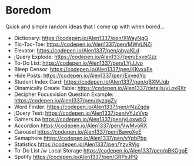 # Boredom
Quick and simple random ideas that I come up with when bored...

- Dictionary:
  https://codepen.io/Alen1337/pen/XWayNgG
- Tic-Tac-Toe:
  https://codepen.io/Alen1337/pen/MWvLNZj
- Elevator:
  https://codepen.io/Alen1337/pen/abyaKLd
- jQuery Explode:
  https://codepen.io/Alen1337/pen/ExveGzz
- To-Do List:
  https://codepen.io/Alen1337/pen/LYjJJyo
- Bleep Censor:
  https://codepen.io/Alen1337/pen/KKvxxEe
- Hide Posts:
  https://codepen.io/Alen1337/pen/ExvedYq
- Student Index Card:
  https://codepen.io/Alen1337/pen/qBXMJqb
- Dinamically Create Table:
  https://codepen.io/Alen1337/details/yLoxRXr
- Decipher Focusvision Question Example:
  https://codepen.io/Alen1337/pen/dyzqgZv
- Word Finder:
  https://codepen.io/Alen1337/pen/rNzZqda
- jQuery Test:
  https://codepen.io/Alen1337/pen/vYJzVvp
- Gamers.ba
  https://codepen.io/Alen1337/pen/yLoxwbO
- Accordion
  https://codepen.io/Alen1337/pen/VwMvoRX
- Carousel
  https://codepen.io/Alen1337/pen/BawoXeE
- Semaphore
  https://codepen.io/Alen1337/pen/vYpbPbp
- Statistics
  https://codepen.io/Alen1337/pen/YzvRVjg
- To-Do List /w Local Storage
  https://codepen.io/Alen1337/pen/qBKGgpE
- Spotify
  https://codepen.io/Alen1337/pen/GRPxJPQ

